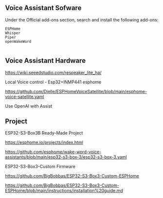 ## Voice Assistant Sofware
Under the Official add-ons section, search and install the following add-ons:
~~~
ESPHome
Whisper
Piper
openWakeWord


~~~

## Voice Assistant Hardware

https://wiki.seeedstudio.com/respeaker_lite_ha/

Local Voice control - Esp32+INMP441 esphome

https://github.com/Djelle/ESPHomeVoiceSatellite/blob/main/esphome-voice-satellite.yaml


Use OpenAI with Assist




## Project

ESP32-S3-Box3B Ready-Made Project

https://esphome.io/projects/index.html




https://github.com/esphome/wake-word-voice-assistants/blob/main/esp32-s3-box-3/esp32-s3-box-3.yaml


ESP32-S3-Box3-Custom Firmware

https://github.com/BigBobbas/ESP32-S3-Box3-Custom-ESPHome

https://github.com/BigBobbas/ESP32-S3-Box3-Custom-ESPHome/blob/main/instructions/installation%20guide.md